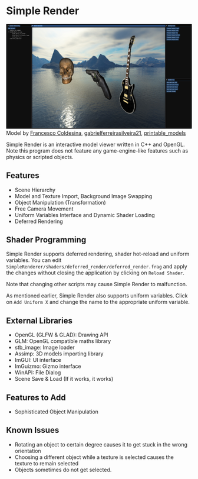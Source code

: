 # Simple Render
![preview](readme_imgs/preview3.png)  
Model by [Francesco Coldesina](https://sketchfab.com/3d-models/gibson-from-rickgreeve-cee58deadaa44425bbb4bf8f0ec46b44), [gabrielferreirasilveira21](https://free3d.com/3d-model/gun-54829.html), [printable_models](https://free3d.com/3d-model/skull-v3--785914.html)

Simple Render is an interactive model viewer written in C++ and OpenGL. Note this program does not feature any game-engine-like features such as physics or scripted objects.


## Features
* Scene Hierarchy
* Model and Texture Import, Background Image Swapping
* Object Manipulation (Transformation)
* Free Camera Movement
* Uniform Variables Interface and Dynamic Shader Loading
* Deferred Rendering


## Shader Programming
Simple Render supports deferred rendering, shader hot-reload and uniform variables. You can edit `SimpleRenderer/shaders/deferred_render/deferred_render.frag` and apply the changes without closing the application by clicking on `Reload Shader`.

Note that changing other scripts may cause Simple Render to malfunction.

As mentioned earlier, Simple Render also supports uniform variables. Click on `Add Uniform X` and change the name to the appropriate uniform variable.



## External Libraries
* OpenGL (GLFW & GLAD): Drawing API
* GLM: OpenGL compatible maths library
* stb_image: Image loader
* Assimp: 3D models importing library
* ImGUI: UI interface
* ImGuizmo: Gizmo interface
* WinAPI: File Dialog
* Scene Save & Load (If it works, it works)

## Features to Add
* Sophisticated Object Manipulation

## Known Issues
* Rotating an object to certain degree causes it to get stuck in the wrong orientation
* Choosing a different object while a texture is selected causes the texture to remain selected
* Objects sometimes do not get selected.
